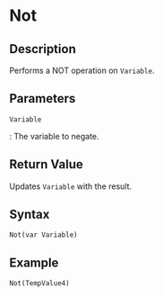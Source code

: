 # Not

## Description
Performs a NOT operation on `Variable`.

## Parameters
`Variable`

:   The variable to negate.

## Return Value
Updates `Variable` with the result.

## Syntax
```
Not(var Variable)
```

## Example
```
Not(TempValue4)
```